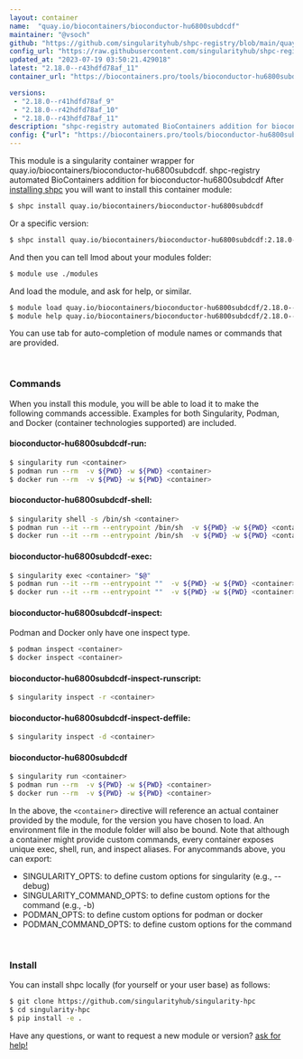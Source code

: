 ```yaml
---
layout: container
name:  "quay.io/biocontainers/bioconductor-hu6800subdcdf"
maintainer: "@vsoch"
github: "https://github.com/singularityhub/shpc-registry/blob/main/quay.io/biocontainers/bioconductor-hu6800subdcdf/container.yaml"
config_url: "https://raw.githubusercontent.com/singularityhub/shpc-registry/main/quay.io/biocontainers/bioconductor-hu6800subdcdf/container.yaml"
updated_at: "2023-07-19 03:50:21.429018"
latest: "2.18.0--r43hdfd78af_11"
container_url: "https://biocontainers.pro/tools/bioconductor-hu6800subdcdf"

versions:
 - "2.18.0--r41hdfd78af_9"
 - "2.18.0--r42hdfd78af_10"
 - "2.18.0--r43hdfd78af_11"
description: "shpc-registry automated BioContainers addition for bioconductor-hu6800subdcdf"
config: {"url": "https://biocontainers.pro/tools/bioconductor-hu6800subdcdf", "maintainer": "@vsoch", "description": "shpc-registry automated BioContainers addition for bioconductor-hu6800subdcdf", "latest": {"2.18.0--r43hdfd78af_11": "sha256:d113d638956232f038381c7f63c9a08daa8517c3a0ddcf0b705f9f1f13e3270b"}, "tags": {"2.18.0--r41hdfd78af_9": "sha256:231f0fee5309df8a8baf4b683bff4be22b73ea822647884f8e52af9bd886e3de", "2.18.0--r42hdfd78af_10": "sha256:de8d901523a0e632b16989651e42e626f0d28d72f86771d67c4079f00a9210a0", "2.18.0--r43hdfd78af_11": "sha256:d113d638956232f038381c7f63c9a08daa8517c3a0ddcf0b705f9f1f13e3270b"}, "docker": "quay.io/biocontainers/bioconductor-hu6800subdcdf"}
---
```


This module is a singularity container wrapper for quay.io/biocontainers/bioconductor-hu6800subdcdf.
shpc-registry automated BioContainers addition for bioconductor-hu6800subdcdf
After [installing shpc](#install) you will want to install this container module:


```bash
$ shpc install quay.io/biocontainers/bioconductor-hu6800subdcdf
```

Or a specific version:

```bash
$ shpc install quay.io/biocontainers/bioconductor-hu6800subdcdf:2.18.0--r43hdfd78af_11
```

And then you can tell lmod about your modules folder:

```bash
$ module use ./modules
```

And load the module, and ask for help, or similar.

```bash
$ module load quay.io/biocontainers/bioconductor-hu6800subdcdf/2.18.0--r43hdfd78af_11
$ module help quay.io/biocontainers/bioconductor-hu6800subdcdf/2.18.0--r43hdfd78af_11
```

You can use tab for auto-completion of module names or commands that are provided.

<br>

### Commands

When you install this module, you will be able to load it to make the following commands accessible.
Examples for both Singularity, Podman, and Docker (container technologies supported) are included.

#### bioconductor-hu6800subdcdf-run:

```bash
$ singularity run <container>
$ podman run --rm  -v ${PWD} -w ${PWD} <container>
$ docker run --rm  -v ${PWD} -w ${PWD} <container>
```

#### bioconductor-hu6800subdcdf-shell:

```bash
$ singularity shell -s /bin/sh <container>
$ podman run --it --rm --entrypoint /bin/sh  -v ${PWD} -w ${PWD} <container>
$ docker run --it --rm --entrypoint /bin/sh  -v ${PWD} -w ${PWD} <container>
```

#### bioconductor-hu6800subdcdf-exec:

```bash
$ singularity exec <container> "$@"
$ podman run --it --rm --entrypoint ""  -v ${PWD} -w ${PWD} <container> "$@"
$ docker run --it --rm --entrypoint ""  -v ${PWD} -w ${PWD} <container> "$@"
```

#### bioconductor-hu6800subdcdf-inspect:

Podman and Docker only have one inspect type.

```bash
$ podman inspect <container>
$ docker inspect <container>
```

#### bioconductor-hu6800subdcdf-inspect-runscript:

```bash
$ singularity inspect -r <container>
```

#### bioconductor-hu6800subdcdf-inspect-deffile:

```bash
$ singularity inspect -d <container>
```



#### bioconductor-hu6800subdcdf

```bash
$ singularity run <container>
$ podman run --rm  -v ${PWD} -w ${PWD} <container>
$ docker run --rm  -v ${PWD} -w ${PWD} <container>
```


In the above, the `<container>` directive will reference an actual container provided
by the module, for the version you have chosen to load. An environment file in the
module folder will also be bound. Note that although a container
might provide custom commands, every container exposes unique exec, shell, run, and
inspect aliases. For anycommands above, you can export:

 - SINGULARITY_OPTS: to define custom options for singularity (e.g., --debug)
 - SINGULARITY_COMMAND_OPTS: to define custom options for the command (e.g., -b)
 - PODMAN_OPTS: to define custom options for podman or docker
 - PODMAN_COMMAND_OPTS: to define custom options for the command

<br>

### Install

You can install shpc locally (for yourself or your user base) as follows:

```bash
$ git clone https://github.com/singularityhub/singularity-hpc
$ cd singularity-hpc
$ pip install -e .
```

Have any questions, or want to request a new module or version? [ask for help!](https://github.com/singularityhub/singularity-hpc/issues)